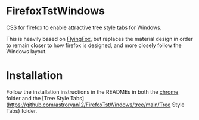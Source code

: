 # FirefoxTstWindows
CSS for firefox to enable attractive tree style tabs for Windows.

This is heavily based on [FlyingFox](https://github.com/akshat46/FlyingFox), but replaces the material design in order to remain closer to how firefox is designed, and more closely follow the Windows layout.

# Installation
Follow the installation instructions in the READMEs in both the [chrome](https://github.com/astroryan12/FirefoxTstWindows/tree/main/chrome) folder and the [Tree Style Tabs](https://github.com/astroryan12/FirefoxTstWindows/tree/main/Tree Style Tabs) folder.
